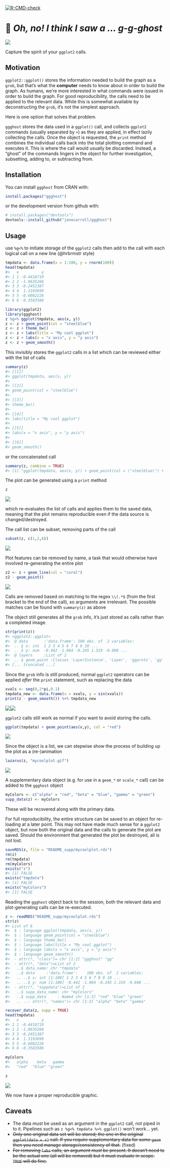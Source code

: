 
<!-- badges: start -->

[![R-CMD-check](https://github.com/jonocarroll/ggghost/actions/workflows/R-CMD-check.yaml/badge.svg)](https://github.com/jonocarroll/ggghost/actions/workflows/R-CMD-check.yaml)
<!-- badges: end -->

<!-- README.md is generated from README.Rmd. Please edit that file -->

# :ghost: *Oh, no! I think I saw a … g-g-ghost*

![](https://github.com/jonocarroll/ggghost/raw/master/README_supp/scooby.gif)

Capture the spirit of your `ggplot2` calls.

## Motivation

`ggplot2::ggplot()` stores the information needed to build the graph as
a `grob`, but that’s what the **computer** needs to know about in order
to build the graph. As humans, we’re more interested in what commands
were issued in order to build the graph. For good reproducibility, the
calls need to be applied to the relevant data. While this is somewhat
available by deconstructing the `grob`, it’s not the simplest approach.

Here is one option that solves that problem.

`ggghost` stores the data used in a `ggplot()` call, and collects
`ggplot2` commands (usually separated by `+`) as they are applied, in
effect lazily collecting the calls. Once the object is requested, the
`print` method combines the individual calls back into the total
plotting command and executes it. This is where the call would usually
be discarded. Instead, a “ghost” of the commands lingers in the object
for further investigation, subsetting, adding to, or subtracting from.

## Installation

You can install `ggghost` from CRAN with:

``` r
install.packages("ggghost")
```

or the development version from github with:

``` r
# install.packages("devtools")
devtools::install_github("jonocarroll/ggghost")
```

## Usage

use `%g<%` to initiate storage of the `ggplot2` calls then add to the
call with each logical call on a new line (@hrbrmstr style)

``` r
tmpdata <- data.frame(x = 1:100, y = rnorm(100))
head(tmpdata)
#>   x          y
#> 1 1 -0.4418719
#> 2 2 -1.0635266
#> 3 3 -0.2451387
#> 4 4  1.3193699
#> 5 5 -0.6082226
#> 6 6 -0.3583586
```

``` r
library(ggplot2)
library(ggghost)
z %g<% ggplot(tmpdata, aes(x, y))
z <- z + geom_point(col = "steelblue")
z <- z + theme_bw()
z <- z + labs(title = "My cool ggplot")
z <- z + labs(x = "x axis", y = "y axis")
z <- z + geom_smooth()
```

This invisibly stores the `ggplot2` calls in a list which can be
reviewed either with the list of calls

``` r
summary(z)
#> [[1]]
#> ggplot(tmpdata, aes(x, y))
#> 
#> [[2]]
#> geom_point(col = "steelblue")
#> 
#> [[3]]
#> theme_bw()
#> 
#> [[4]]
#> labs(title = "My cool ggplot")
#> 
#> [[5]]
#> labs(x = "x axis", y = "y axis")
#> 
#> [[6]]
#> geom_smooth()
```

or the concatenated call

``` r
summary(z, combine = TRUE)
#> [1] "ggplot(tmpdata, aes(x, y)) + geom_point(col = \"steelblue\") + theme_bw() + labs(title = \"My cool ggplot\") + labs(x = \"x axis\", y = \"y axis\") + geom_smooth()"
```

The plot can be generated using a `print` method

``` r
z
```

![](README_supp/README-unnamed-chunk-8-1.png)<!-- -->

which re-evaluates the list of calls and applies them to the saved data,
meaning that the plot remains reproducible even if the data source is
changed/destroyed.

The call list can be subset, removing parts of the call

``` r
subset(z, c(1,2,6))
```

![](README_supp/README-unnamed-chunk-9-1.png)<!-- -->

Plot features can be removed by name, a task that would otherwise have
involved re-generating the entire plot

``` r
z2 <- z + geom_line(col = "coral")
z2 - geom_point()
```

![](README_supp/README-unnamed-chunk-10-1.png)<!-- -->

Calls are removed based on matching to the regex `\\(.*$` (from the
first bracket to the end of the call), so arguments are irrelevant. The
possible matches can be found with `summary(z)` as above

The object still generates all the `grob` info, it’s just stored as
calls rather than a completed image.

``` r
str(print(z))
#> <ggplot2::ggplot>
#>  @ data       :'data.frame': 100 obs. of  2 variables:
#>  .. $ x: int  1 2 3 4 5 6 7 8 9 10 ...
#>  .. $ y: num  -0.442 -1.064 -0.245 1.319 -0.608 ...
#>  @ layers     :List of 2
#>  .. $ geom_point :Classes 'LayerInstance', 'Layer', 'ggproto', 'gg' <ggproto object: Class LayerInstance, Layer, gg>
#> [... truncated ...]
```

Since the `grob` info is still produced, normal `ggplot2` operators can
be applied *after* the `print` statement, such as replacing the data

``` r
xvals <- seq(0,2*pi,0.1)
tmpdata_new <- data.frame(x = xvals, y = sin(xvals))
print(z - geom_smooth()) %+% tmpdata_new
```

![](README_supp/README-unnamed-chunk-12-1.png)<!-- -->![](README_supp/README-unnamed-chunk-12-2.png)<!-- -->

`ggplot2` calls still work as normal if you want to avoid storing the
calls.

``` r
ggplot(tmpdata) + geom_point(aes(x,y), col = "red")
```

![](README_supp/README-unnamed-chunk-13-1.png)<!-- -->

Since the object is a list, we can stepwise show the process of building
up the plot as a (re-)animation

``` r
lazarus(z, "mycoolplot.gif")
```

![](README_supp/mycoolplot.gif)<!-- -->

A supplementary data object (e.g. for use in a `geom_*` or `scale_*`
call) can be added to the `ggghost` object

``` r
myColors <- c("alpha" = "red", "beta" = "blue", "gamma" = "green")
supp_data(z) <- myColors
```

These will be recovered along with the primary data.

For full reproducibility, the entire structure can be saved to an object
for re-loading at a later point. This may not have made much sense for a
`ggplot2` object, but now both the original data and the calls to
generate the plot are saved. Should the environment that generated the
plot be destroyed, all is not lost.

``` r
saveRDS(z, file = "README_supp/mycoolplot.rds")
rm(z)
rm(tmpdata)
rm(myColors)
exists("z")
#> [1] FALSE
exists("tmpdata")
#> [1] FALSE
exists("myColors")
#> [1] FALSE
```

Reading the `ggghost` object back to the session, both the relevant data
and plot-generating calls can be re-executed.

``` r
z <- readRDS("README_supp/mycoolplot.rds")
str(z)
#> List of 6
#>  $ : language ggplot(tmpdata, aes(x, y))
#>  $ : language geom_point(col = "steelblue")
#>  $ : language theme_bw()
#>  $ : language labs(title = "My cool ggplot")
#>  $ : language labs(x = "x axis", y = "y axis")
#>  $ : language geom_smooth()
#>  - attr(*, "class")= chr [1:2] "ggghost" "gg"
#>  - attr(*, "data")=List of 2
#>   ..$ data_name: chr "tmpdata"
#>   ..$ data     :'data.frame':    100 obs. of  2 variables:
#>   .. ..$ x: int [1:100] 1 2 3 4 5 6 7 8 9 10 ...
#>   .. ..$ y: num [1:100] -0.442 -1.064 -0.245 1.319 -0.608 ...
#>  - attr(*, "suppdata")=List of 2
#>   ..$ supp_data_name: chr "myColors"
#>   ..$ supp_data     : Named chr [1:3] "red" "blue" "green"
#>   .. ..- attr(*, "names")= chr [1:3] "alpha" "beta" "gamma"

recover_data(z, supp = TRUE)
head(tmpdata)
#>   x          y
#> 1 1 -0.4418719
#> 2 2 -1.0635266
#> 3 3 -0.2451387
#> 4 4  1.3193699
#> 5 5 -0.6082226
#> 6 6 -0.3583586

myColors
#>   alpha    beta   gamma 
#>   "red"  "blue" "green"

z
```

![](README_supp/README-unnamed-chunk-18-1.png)<!-- -->

We now have a proper reproducible graphic.

## Caveats

- The data *must* be used as an argument in the `ggplot2` call, not
  piped in to it. Pipelines such as `z %g<% tmpdata %>% ggplot()` won’t
  work… yet.
- ~~Only one original data set will be stored; the one in the original
  `ggplot(data = x)` call. If you require supplementary data for some
  `geom` then you need manage storage/consistency of that.~~ (fixed)
- ~~For removing `labs` calls, an argument *must* be present. It doesn’t
  need to be the actual one (all will be removed) but it must evaluate
  in scope. `TRUE` will do fine.~~
